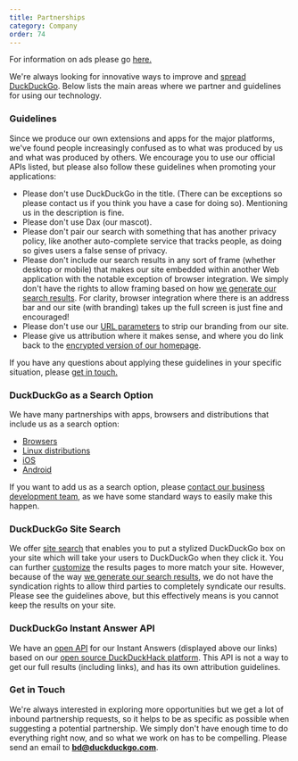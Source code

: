 ```yaml
---
title: Partnerships
category: Company
order: 74
---
```

<html><body><p>For information on ads please go  <a href="https://duck.co/help/company/advertising-and-affiliates">here.</a></p>&#xD;
&#xD;
<p>We're always looking for innovative ways to improve and <a href="https://duckduckgo.com/spread">spread DuckDuckGo</a>. Below lists the main areas where we partner and guidelines for using our technology.</p>&#xD;
&#xD;
<h3>Guidelines</h3>&#xD;
&#xD;
<p>Since we produce our own extensions and apps for the major platforms, we've found people increasingly confused as to what was produced by us and what was produced by others. We encourage you to use our official APIs listed, but please also follow these guidelines when promoting your applications:</p>&#xD;
&#xD;
<ul><li>Please don't use DuckDuckGo in the title. (There can be exceptions so please contact us if you think you have a case for doing so). Mentioning us in the description is fine.</li>&#xD;
	<li>Please don't use Dax (our mascot).</li>&#xD;
	<li>Please don't pair our search with something that has another privacy policy, like another auto-complete service that tracks people, as doing so gives users a false sense of privacy.</li>&#xD;
	<li>Please don't include our search results in any sort of frame (whether desktop or mobile) that makes our site embedded within another Web application with the notable exception of browser integration. We simply don't have the rights to allow framing based on how <a href="https://duck.co/help/results/sources">we generate our search results</a>. For clarity, browser integration where there is an address bar and our site (with branding) takes up the full screen is just fine and encouraged!</li>&#xD;
	<li>Please don't use our <a href="https://duckduckgo.com/params">URL parameters</a> to strip our branding from our site.</li>&#xD;
	<li>Please give us attribution where it makes sense, and where you do link back to the <a href="https://duckduckgo.com/">encrypted version of our homepage</a>.</li>&#xD;
</ul><p>If you have any questions about applying these guidelines in your specific situation, please <a href="mailto:open@duckduckgo.com">get in touch.</a></p>&#xD;
&#xD;
<h3>DuckDuckGo as a Search Option</h3>&#xD;
<p>We have many partnerships with apps, browsers and distributions that include us as a search option:&#xD;
</p>&#xD;
<ul><li><a href="https://duck.co/help/desktop/other-browsers">Browsers</a></li>&#xD;
	<li><a href="https://duck.co/help/desktop/linux-distributions">Linux distributions</a></li>&#xD;
	<li><a href="https://duck.co/help/mobile/ios">iOS</a></li>&#xD;
	<li><a href="https://duck.co/help/mobile/android">Android</a></li>&#xD;
</ul><p>&#xD;
If you want to add us as a search option, please <a href="mailto:bd@duckduckgo.com">contact our business development team</a>, as we have some standard ways to easily make this happen.</p>&#xD;
&#xD;
<h3>DuckDuckGo Site Search</h3>&#xD;
<p>We offer <a href="https://duckduckgo.com/search_box">site search</a> that enables you to put a stylized DuckDuckGo box on your site which will take your users to DuckDuckGo when they click it. You can further <a href="https://duckduckgo.com/settings">customize</a> the results pages to more match your site. However, because of the way <a href="https://duck.co/help/results/sources">we generate our search results</a>, we do not have the syndication rights to allow third parties to completely syndicate our results. Please see the guidelines above, but this effectively means is you cannot keep the results on your site.</p>&#xD;
&#xD;
<h3>DuckDuckGo Instant Answer API</h3>&#xD;
<p>We have an <a href="https://duckduckgo.com/api">open API</a> for our Instant Answers (displayed above our links) based on our <a href="http://duckduckhack.com/">open source DuckDuckHack platform</a>. This API is not a way to get our full results (including links), and has its own attribution guidelines.</p>&#xD;
&#xD;
<h3>Get in Touch</h3>&#xD;
<p>We're always interested in exploring more opportunities but we get a lot of inbound partnership requests, so it helps to be as specific as possible when suggesting a potential partnership. We simply don't have enough time to do everything right now, and so what we work on has to be compelling. Please send an email to <strong><a href="malito:bd@duckduckgo.com">bd@duckduckgo.com</a></strong>.</p></body></html>